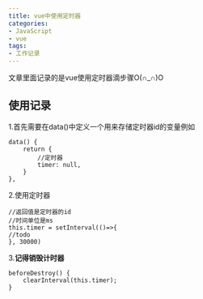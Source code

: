 ```yaml
---
title: vue中使用定时器
categories:
- JavaScript
- vue
tags:
- 工作记录
---
```


文章里面记录的是vue使用定时器滴步骤O(∩_∩)O

<!--  more  -->

## 使用记录

1.首先需要在data()中定义一个用来存储定时器id的变量例如

```vue
data() {
    return {
        //定时器
        timer: null,
    }
},
```

2.使用定时器

```vue
//返回值是定时器的id
//时间单位是ms
this.timer = setInterval(()=>{
//todo
}, 30000)
```

3.**记得销毁计时器**

```vue
beforeDestroy() {
    clearInterval(this.timer);
}
```
